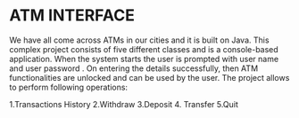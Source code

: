 # ATM INTERFACE

We have all come across ATMs in our cities and it is built on Java. This complex project consists of five different classes and is a console-based application. When the system starts the user is prompted with user name and user password . On entering the details successfully, then ATM functionalities are unlocked and can be used by the user. The project allows to perform following operations:

1.Transactions History 2.Withdraw 3.Deposit 4. Transfer 5.Quit
